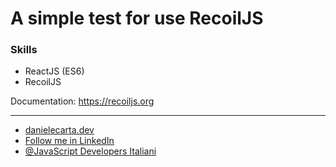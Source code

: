 <h1>A simple test for use RecoilJS</h1>

<h3>Skills</h3>

- ReactJS (ES6)
- RecoilJS

Documentation: https://recoiljs.org

<hr />

- <a target="_blank" href="https://danielecarta.dev/">danielecarta.dev</a>
- <a target="_blank" href="https://www.linkedin.com/in/daniele-carta-lugano/">Follow me in LinkedIn</a>
- <a target="_blank" href="https://www.linkedin.com/groups/8959815/">@JavaScript Developers Italiani</a>

